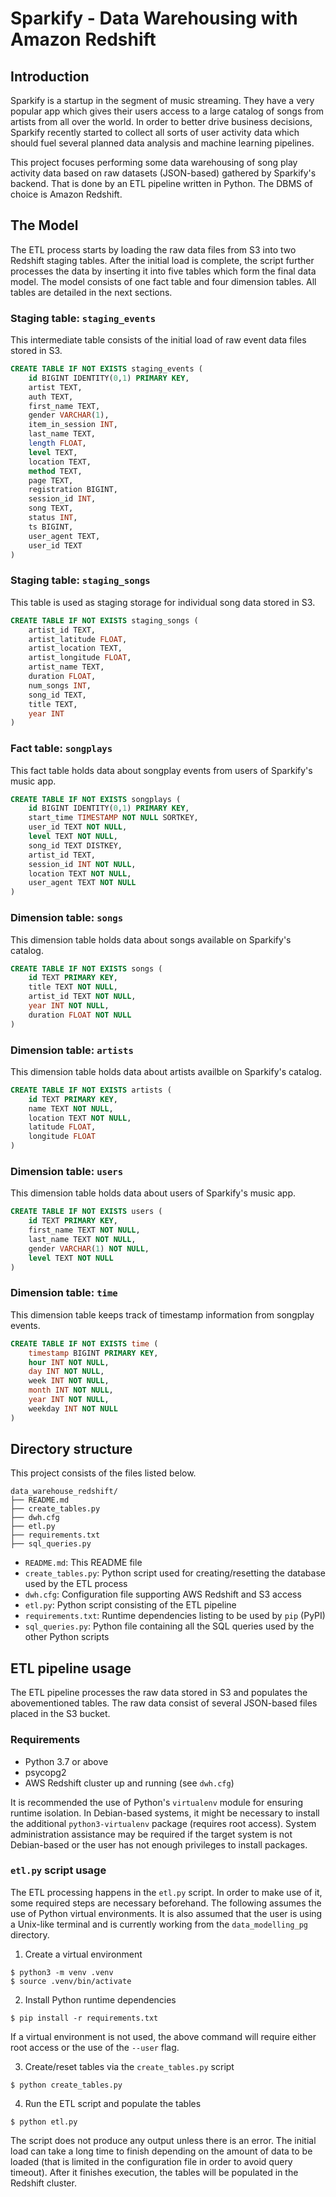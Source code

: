 # Sparkify - Data Warehousing with Amazon Redshift

## Introduction

Sparkify is a startup in the segment of music streaming. They have a
very popular app which gives their users access to a large catalog
of songs from artists from all over the world. In order to better
drive business decisions, Sparkify recently started to collect all
sorts of user activity data which should fuel several planned data
analysis and machine learning pipelines.

This project focuses performing some data warehousing of song play activity
data based on raw datasets (JSON-based) gathered by Sparkify's backend.
That is done by an ETL pipeline written in Python. The DBMS of choice is
Amazon Redshift.

## The Model

The ETL process starts by loading the raw data files from S3 into
two Redshift staging tables. After the initial load is complete, the
script further processes the data by inserting it into five tables
which form the final data model. The model consists of one fact table
and four dimension tables. All tables are detailed in the next sections.

### Staging table: `staging_events`

This intermediate table consists of the initial load of raw event data files
stored in S3.

```sql
CREATE TABLE IF NOT EXISTS staging_events (
    id BIGINT IDENTITY(0,1) PRIMARY KEY,
    artist TEXT,
    auth TEXT,
    first_name TEXT,
    gender VARCHAR(1),
    item_in_session INT,
    last_name TEXT,
    length FLOAT,
    level TEXT,
    location TEXT,
    method TEXT,
    page TEXT,
    registration BIGINT,
    session_id INT,
    song TEXT,
    status INT,
    ts BIGINT,
    user_agent TEXT,
    user_id TEXT
)
```

### Staging table: `staging_songs`

This table is used as staging storage for individual song data stored in S3.

```sql
CREATE TABLE IF NOT EXISTS staging_songs (
    artist_id TEXT,
    artist_latitude FLOAT,
    artist_location TEXT,
    artist_longitude FLOAT,
    artist_name TEXT,
    duration FLOAT,
    num_songs INT,
    song_id TEXT,
    title TEXT,
    year INT
)
```

### Fact table: `songplays`

This fact table holds data about songplay events from users of Sparkify's
music app.

```sql
CREATE TABLE IF NOT EXISTS songplays (
    id BIGINT IDENTITY(0,1) PRIMARY KEY,
    start_time TIMESTAMP NOT NULL SORTKEY,
    user_id TEXT NOT NULL,
    level TEXT NOT NULL,
    song_id TEXT DISTKEY,
    artist_id TEXT,
    session_id INT NOT NULL,
    location TEXT NOT NULL,
    user_agent TEXT NOT NULL
)
```

### Dimension table: `songs`

This dimension table holds data about songs available on Sparkify's catalog.

```sql
CREATE TABLE IF NOT EXISTS songs (
    id TEXT PRIMARY KEY,
    title TEXT NOT NULL,
    artist_id TEXT NOT NULL,
    year INT NOT NULL,
    duration FLOAT NOT NULL
)
```

### Dimension table: `artists`

This dimension table holds data about artists availble on Sparkify's catalog.

```sql
CREATE TABLE IF NOT EXISTS artists (
    id TEXT PRIMARY KEY,
    name TEXT NOT NULL,
    location TEXT NOT NULL,
    latitude FLOAT,
    longitude FLOAT
)
```

### Dimension table: `users`

This dimension table holds data about users of Sparkify's music app.

```sql
CREATE TABLE IF NOT EXISTS users (
    id TEXT PRIMARY KEY,
    first_name TEXT NOT NULL,
    last_name TEXT NOT NULL,
    gender VARCHAR(1) NOT NULL,
    level TEXT NOT NULL
)
```

### Dimension table: `time`

This dimension table keeps track of timestamp information from songplay events.

```sql
CREATE TABLE IF NOT EXISTS time (
    timestamp BIGINT PRIMARY KEY,
    hour INT NOT NULL,
    day INT NOT NULL,
    week INT NOT NULL,
    month INT NOT NULL,
    year INT NOT NULL,
    weekday INT NOT NULL
)
```

## Directory structure

This project consists of the files listed below.

```
data_warehouse_redshift/
├── README.md
├── create_tables.py
├── dwh.cfg
├── etl.py
├── requirements.txt
├── sql_queries.py
```
* `README.md`: This README file
* `create_tables.py`: Python script used for creating/resetting the database used by the ETL process
* `dwh.cfg`: Configuration file supporting AWS Redshift and S3 access
* `etl.py`: Python script consisting of the ETL pipeline
* `requirements.txt`: Runtime dependencies listing to be used by `pip` (PyPI)
* `sql_queries.py`: Python file containing all the SQL queries used by the other Python scripts

## ETL pipeline usage

The ETL pipeline processes the raw data stored in S3 and populates the abovementioned tables.
The raw data consist of several JSON-based files placed in the S3 bucket.

### Requirements

- Python 3.7 or above
- psycopg2
- AWS Redshift cluster up and running (see `dwh.cfg`)

It is recommended the use of Python's `virtualenv` module for ensuring runtime isolation.
In Debian-based systems, it might be necessary to install the additional
`python3-virtualenv` package (requires root access). System administration assistance
may be required if the target system is not Debian-based or the user has not enough
privileges to install packages.

### `etl.py` script usage

The ETL processing happens in the `etl.py` script. In order to make use of it, some
required steps are necessary beforehand. The following assumes the use of Python
virtual environments. It is also assumed that the user is using a Unix-like terminal
and is currently working from the `data_modelling_pg` directory.

1. Create a virtual environment

```
$ python3 -m venv .venv
$ source .venv/bin/activate
```

2. Install Python runtime dependencies

```
$ pip install -r requirements.txt
```

If a virtual environment is not used, the above command will require either root
access or the use of the `--user` flag.

3. Create/reset tables via the `create_tables.py` script

```
$ python create_tables.py
```

4. Run the ETL script and populate the tables

```
$ python etl.py
```

The script does not produce any output unless there is an error. The initial load can
take a long time to finish depending on the amount of data to be loaded (that is limited
in the configuration file in order to avoid query timeout). After it finishes execution,
the tables will be populated in the Redshift cluster.
